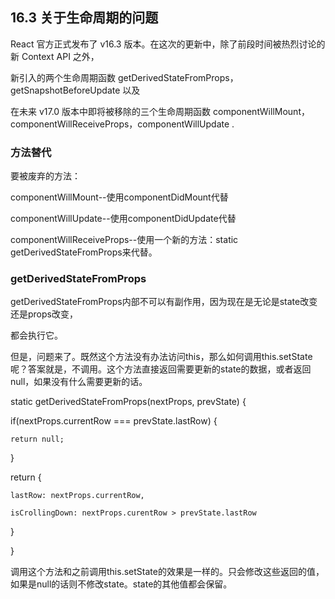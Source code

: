 ## 16.3 关于生命周期的问题
React 官方正式发布了 v16.3 版本。在这次的更新中，除了前段时间被热烈讨论的新 Context API 之外，

新引入的两个生命周期函数 getDerivedStateFromProps，getSnapshotBeforeUpdate 以及

在未来 v17.0 版本中即将被移除的三个生命周期函数 componentWillMount，componentWillReceiveProps，componentWillUpdate .

### 方法替代
要被废弃的方法：

componentWillMount--使用componentDidMount代替

componentWillUpdate--使用componentDidUpdate代替

componentWillReceiveProps--使用一个新的方法：static getDerivedStateFromProps来代替。

### getDerivedStateFromProps
getDerivedStateFromProps内部不可以有副作用，因为现在是无论是state改变还是props改变，

都会执行它。


但是，问题来了。既然这个方法没有办法访问this，那么如何调用this.setState呢？答案就是，不调用。这个方法直接返回需要更新的state的数据，或者返回null，如果没有什么需要更新的话。











static getDerivedStateFromProps(nextProps, prevState) {

  if(nextProps.currentRow === prevState.lastRow) {

    return null;

  }

 

  return {

    lastRow: nextProps.currentRow,

    isCrollingDown: nextProps.curentRow > prevState.lastRow

  }

}

调用这个方法和之前调用this.setState的效果是一样的。只会修改这些返回的值，如果是null的话则不修改state。state的其他值都会保留。
